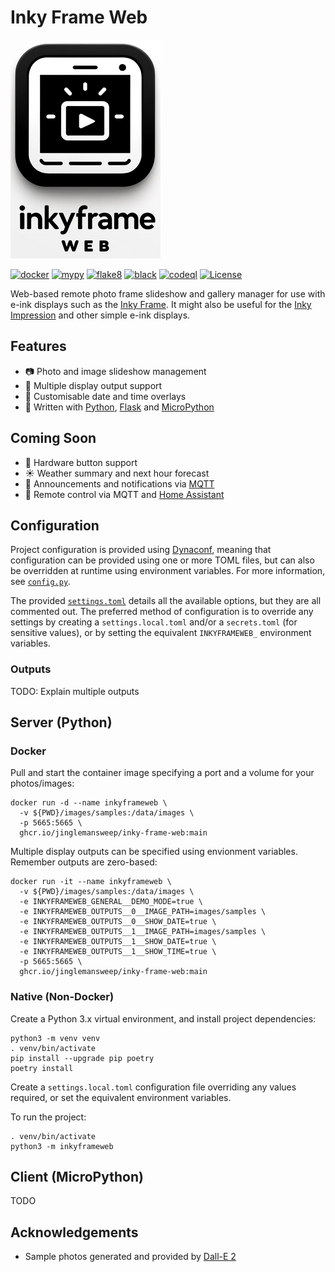 # Inky Frame Web

![Inky Frame Web](./docs/logos/logo-medium.png)

[![docker](https://github.com/jinglemansweep/inky-frame-web/actions/workflows/docker.yml/badge.svg)](https://github.com/jinglemansweep/inky-frame-web/actions/workflows/docker.yml) [![mypy](https://github.com/jinglemansweep/inky-frame-web/actions/workflows/mypy.yml/badge.svg)](https://github.com/jinglemansweep/inky-frame-web/actions/workflows/mypy.yml) [![flake8](https://github.com/jinglemansweep/inky-frame-web/actions/workflows/flake8.yml/badge.svg)](https://github.com/jinglemansweep/inky-frame-web/actions/workflows/flake8.yml) [![black](https://github.com/jinglemansweep/inky-frame-web/actions/workflows/black.yml/badge.svg)](https://github.com/jinglemansweep/inky-frame-web/actions/workflows/black.yml) [![codeql](https://github.com/jinglemansweep/inky-frame-web/actions/workflows/codeql.yml/badge.svg)](https://github.com/jinglemansweep/inky-frame-web/actions/workflows/codeql.yml) [![License](https://img.shields.io/badge/License-Apache_2.0-blue.svg)](https://opensource.org/licenses/Apache-2.0)

Web-based remote photo frame slideshow and gallery manager for use with e-ink displays such as the [Inky Frame](https://learn.pimoroni.com/article/getting-started-with-inky-frame). It might also be useful for the [Inky Impression](https://shop.pimoroni.com/products/inky-impression-5-7?variant=32298701324371) and other simple e-ink displays.

## Features

- :camera: Photo and image slideshow management
- :cinema: Multiple display output support
- :calendar: Customisable date and time overlays
- :snake: Written with [Python](https://www.python.org/), [Flask](https://flask.palletsprojects.com/) and [MicroPython](https://micropython.org/)

## Coming Soon

- :radio_button: Hardware button support
- :sunny: Weather summary and next hour forecast
- :incoming_envelope: Announcements and notifications via [MQTT](https://en.wikipedia.org/wiki/MQTT)
- :satellite: Remote control via MQTT and [Home Assistant](https://www.home-assistant.io/)

## Configuration

Project configuration is provided using [Dynaconf](https://www.dynaconf.com/), meaning that configuration can be provided using one or more TOML files, but can also be overridden at runtime using environment variables. For more information, see [`config.py`](./inkyframeweb/config.py).

The provided [`settings.toml`](./settings.toml) details all the available options, but they are all commented out. The preferred method of configuration is to override any settings by creating a `settings.local.toml` and/or a `secrets.toml` (for sensitive values), or by setting the equivalent `INKYFRAMEWEB_` environment variables.

### Outputs

TODO: Explain multiple outputs

## Server (Python)

### Docker

Pull and start the container image specifying a port and a volume for your photos/images:

    docker run -d --name inkyframeweb \
      -v ${PWD}/images/samples:/data/images \
      -p 5665:5665 \
      ghcr.io/jinglemansweep/inky-frame-web:main

Multiple display outputs can be specified using envionment variables. Remember outputs are zero-based:

    docker run -it --name inkyframeweb \
      -v ${PWD}/images/samples:/data/images \
      -e INKYFRAMEWEB_GENERAL__DEMO_MODE=true \
      -e INKYFRAMEWEB_OUTPUTS__0__IMAGE_PATH=images/samples \
      -e INKYFRAMEWEB_OUTPUTS__0__SHOW_DATE=true \
      -e INKYFRAMEWEB_OUTPUTS__1__IMAGE_PATH=images/samples \
      -e INKYFRAMEWEB_OUTPUTS__1__SHOW_DATE=true \
      -e INKYFRAMEWEB_OUTPUTS__1__SHOW_TIME=true \
      -p 5665:5665 \
      ghcr.io/jinglemansweep/inky-frame-web:main

### Native (Non-Docker)

Create a Python 3.x virtual environment, and install project dependencies:

    python3 -m venv venv
    . venv/bin/activate
    pip install --upgrade pip poetry
    poetry install

Create a `settings.local.toml` configuration file overriding any values required, or set the equivalent environment variables.

To run the project:

    . venv/bin/activate
    python3 -m inkyframeweb

## Client (MicroPython)

TODO

## Acknowledgements

- Sample photos generated and provided by [Dall-E 2](https://openai.com/index/dall-e-2/)
